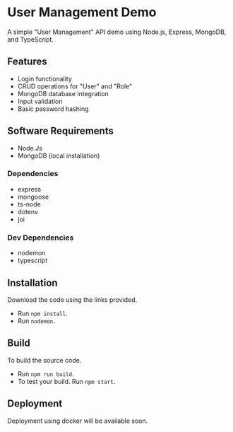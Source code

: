 # User Management Demo
A simple "User Management" API demo using Node.js, Express, MongoDB, and TypeScript.

## Features
* Login functionality
* CRUD operations for "User" and "Role"
* MongoDB database integration
* Input validation
* Basic password hashing

## Software Requirements
- Node.Js
- MongoDB (local installation)

### Dependencies
- express
- mongoose
- ts-node
- dotenv
- joi

### Dev Dependencies
- nodemon
- typescript

## Installation
Download the code using the links provided.
- Run `npm install`.
- Run `nodemon`.

## Build
To build the source code.
- Run `npm run build`.
- To test your build. Run `npm start`.

## Deployment
Deployment using docker will be available soon.
